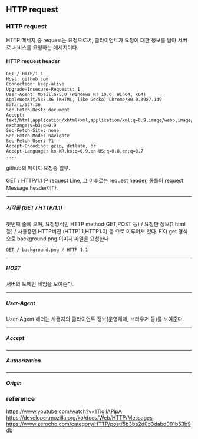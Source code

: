 ## HTTP request

### HTTP request

HTTP 메세지 중 request는 요청으로써, 클라이언트가 요청에 대한 정보를 담아 서버로 서비스를 요청하는 메세지이다.

#### HTTP request header

```
GET / HTTP/1.1
Host: github.com
Connection: keep-alive
Upgrade-Insecure-Requests: 1
User-Agent: Mozilla/5.0 (Windows NT 10.0; Win64; x64) AppleWebKit/537.36 (KHTML, like Gecko) Chrome/80.0.3987.149 Safari/537.36
Sec-Fetch-Dest: document
Accept: text/html,application/xhtml+xml,application/xml;q=0.9,image/webp,image/apng,*/*;q=0.8,application/signed-exchange;v=b3;q=0.9
Sec-Fetch-Site: none
Sec-Fetch-Mode: navigate
Sec-Fetch-User: ?1
Accept-Encoding: gzip, deflate, br
Accept-Language: ko-KR,ko;q=0.9,en-US;q=0.8,en;q=0.7
....
```
github의 페이지 요청중 일부.

GET / HTTP/1.1 은 request Line, 그 이후로는 request header, 통틀어 request Message header이다.
****
##### 시작줄 (GET / HTTP/1.1)
첫번째 줄에 오며, 요청방식인 HTTP method(GET,POST 등) / 요청한 정보(1.html 등) / 사용중인 HTTP버전 (HTTP1.1,HTTP1.0) 등 으로 이루어져 있다.
EX) get 형식으로 background.png 이미지 파일을 요청한다
```
GET / background.png / HTTP 1.1
```

****
##### HOST
서버의 도메인 네임을 보여준다.

****
##### User-Agent
User-Agent 헤더는 사용자의 클라이언트 정보(운영체제, 브라우저 등)를 보여준다.


****
##### Accept

****
##### Authorization

****
##### Origin


### reference
https://www.youtube.com/watch?v=1TigiIAPipA
https://developer.mozilla.org/ko/docs/Web/HTTP/Messages
https://www.zerocho.com/category/HTTP/post/5b3ba2d0b3dabd001b53b9db

